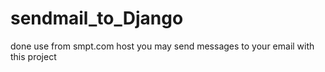 # sendmail_to_Django
done use from smpt.com host 
you may send messages to your email with this project
